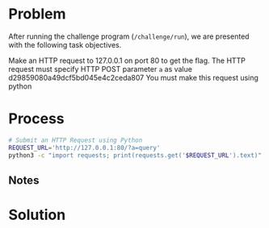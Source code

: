 # Problem
After running the challenge program (`/challenge/run`), we are presented with the following task objectives.

Make an HTTP request to 127.0.0.1 on port 80 to get the flag.
The HTTP request must specify HTTP POST parameter `a` as value d29859080a49dcf5bd045e4c2ceda807
You must make this request using python

# Process
```bash
# Submit an HTTP Request using Python
REQUEST_URL='http://127.0.0.1:80/?a=query'
python3 -c "import requests; print(requests.get('$REQUEST_URL').text)"
```
## Notes

# Solution